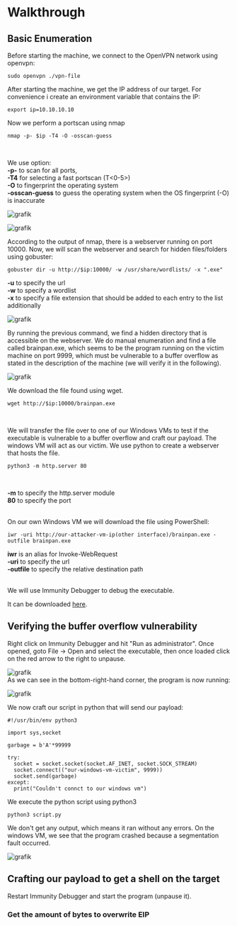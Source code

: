 
# Walkthrough

## Basic Enumeration

Before starting the machine, we connect to the OpenVPN network using openvpn:
```
sudo openvpn ./vpn-file
```

After starting the machine, we get the IP address of our target. 
For convenience i create an environment variable that contains the IP:

```
export ip=10.10.10.10
```

Now we perform a portscan using nmap
```
nmap -p- $ip -T4 -O -osscan-guess
```
<br>

We use option:<br>
**-p-** to scan for all ports,<br>
**-T4** for selecting a fast portscan (T<0-5>)<br>
**-O** to fingerprint the operating system<br>
**-osscan-guess** to guess the operating system when the OS fingerprint (-O) is inaccurate<br>


![grafik](https://github.com/fortyfourh/CTF-writeups/assets/125758265/00872e20-ea3e-418f-b303-02ad7c527e94)

![grafik](https://github.com/fortyfourh/CTF-writeups/assets/125758265/9d24dd32-b1f3-4a14-b2c0-fb1d470649cb)

According to the output of nmap, there is a webserver running on port 10000. Now, we will scan the webserver and search for hidden files/folders using gobuster:
```
gobuster dir -u http://$ip:10000/ -w /usr/share/wordlists/ -x ".exe"
```
**-u** to specify the url<br>
**-w** to specify a wordlist<br>
**-x** to specify a file extension that should be added to each entry to the list additionally<br>

![grafik](https://github.com/fortyfourh/CTF-writeups/assets/125758265/5e2a90d5-0dc7-4372-aabf-8c5eac041671)

By running the previous command, we find a hidden directory that is accessible on the webserver. We do manual enumeration and find a file called brainpan.exe, which seems to be the program running on the victim machine on port 9999, which must be vulnerable to a buffer overflow as stated in the description of the machine (we will verify it in the following). 

![grafik](https://github.com/fortyfourh/CTF-writeups/assets/125758265/1ef441b5-6780-4677-888b-ef6bf63918e6)

We download the file found using wget.

```
wget http://$ip:10000/brainpan.exe
```
<br>

We will transfer the file over to one of our Windows VMs to test if the executable is vulnerable to a buffer overflow and craft our payload. The windows VM will act as our victim. We use python to create a webserver that hosts the file.

```
python3 -m http.server 80
```
<br>

**-m** to specify the http.server module<br>
**80** to specify the port<br>
<br>

On our own Windows VM we will download the file using PowerShell:
```
iwr -uri http://our-attacker-vm-ip(other interface)/brainpan.exe -outfile brainpan.exe
```

**iwr** is an alias for Invoke-WebRequest<br>
**-uri** to specify the url<br>
**-outfile** to specify the relative destination path<br>

<br>
We will use Immunity Debugger to debug the executable. 
<br>

It can be downloaded [here](https://www.immunityinc.com/products/debugger/).

## Verifying the buffer overflow vulnerability

Right click on Immunity Debugger and hit "Run as administrator". Once opened, goto File -> Open and select the executable, then once loaded click on the red arrow to the right to unpause.

![grafik](https://github.com/fortyfourh/CTF-writeups/assets/125758265/db4cc07e-008f-4aa4-9afa-cf022b05c456)
<br>
As we can see in the bottom-right-hand corner, the program is now running:

![grafik](https://github.com/fortyfourh/CTF-writeups/assets/125758265/13b5e01d-5ec3-46e6-813c-e31afa8500f1)

We now craft our script in python that will send our payload:

```
#!/usr/bin/env python3

import sys,socket

garbage = b'A'*99999

try:
  socket = socket.socket(socket.AF_INET, socket.SOCK_STREAM)
  socket.connect(("our-windows-vm-victim", 9999))
  socket.send(garbage)
except:
  print("Couldn't connct to our windows vm")
```

We execute the python script using python3
```
python3 script.py
```

We don't get any output, which means it ran without any errors. On the windows VM, we see that the program crashed because a segmentation fault occurred.

![grafik](https://github.com/fortyfourh/CTF-writeups/assets/125758265/ea43186d-4c3c-4909-beb8-c388c117d5b0)


## Crafting our payload to get a shell on the target

Restart Immunity Debugger and start the program (unpause it).

### Get the amount of bytes to overwrite EIP




